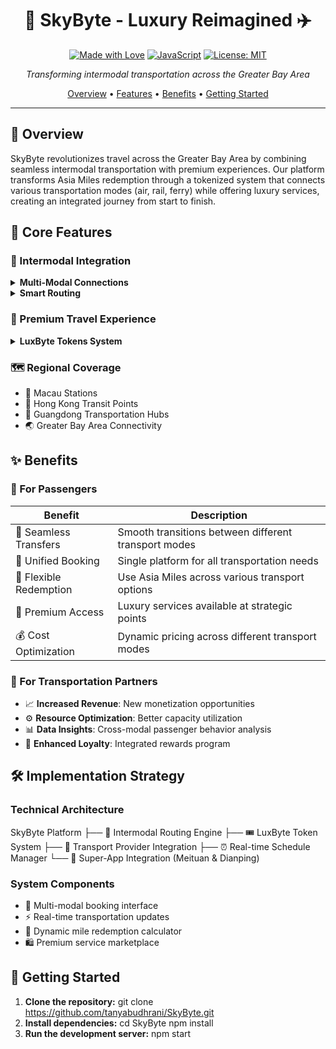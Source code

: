 <div align="center">

# 🚆 SkyByte - Luxury Reimagined ✈️

[![Made with Love](https://img.shields.io/badge/Made%20with-Love-red.svg)](https://github.com/tanyabudhrani/SkyByte)
[![JavaScript](https://img.shields.io/badge/JavaScript-95%25-yellow.svg)](https://github.com/tanyabudhrani/SkyByte)
[![License: MIT](https://img.shields.io/badge/License-MIT-blue.svg)](https://opensource.org/licenses/MIT)

*Transforming intermodal transportation across the Greater Bay Area*

[Overview](#overview) • [Features](#core-features) • [Benefits](#benefits) • [Getting Started](#getting-started)

</div>

---

## 🌟 Overview

SkyByte revolutionizes travel across the Greater Bay Area by combining seamless intermodal transportation with premium experiences. Our platform transforms Asia Miles redemption through a tokenized system that connects various transportation modes (air, rail, ferry) while offering luxury services, creating an integrated journey from start to finish.

## 🎯 Core Features

### 🔄 Intermodal Integration
<details>
<summary><b>Multi-Modal Connections</b></summary>

- 🛫 Air-to-Rail transfers
- ⛴️ Ferry connections
- 🚇 Local transit integration
- 🛂 Cross-border transportation
</details>

<details>
<summary><b>Smart Routing</b></summary>

- ⏰ Real-time schedule coordination
- ⚡ Optimized transfer times
- 🔄 Alternative route suggestions
- 💱 Dynamic pricing across modes
</details>

### 💎 Premium Travel Experience
<details>
<summary><b>LuxByte Tokens System</b></summary>

- 🎟️ Fast-pass boarding for all transport modes
- 🛋️ Premium waiting lounges at stations
- ✨ Priority check-in across stations
- 🧳 Cross-border luggage delivery
</details>

### 🗺️ Regional Coverage
- 🎰 Macau Stations
- 🌆 Hong Kong Transit Points
- 🌉 Guangdong Transportation Hubs
- 🌏 Greater Bay Area Connectivity

## ✨ Benefits

### 👥 For Passengers
| Benefit | Description |
|---------|-------------|
| 🔄 Seamless Transfers | Smooth transitions between different transport modes |
| 📱 Unified Booking | Single platform for all transportation needs |
| 💫 Flexible Redemption | Use Asia Miles across various transport options |
| 👑 Premium Access | Luxury services available at strategic points |
| 💰 Cost Optimization | Dynamic pricing across different transport modes |

### 🤝 For Transportation Partners
- 📈 **Increased Revenue**: New monetization opportunities
- ⚙️ **Resource Optimization**: Better capacity utilization
- 📊 **Data Insights**: Cross-modal passenger behavior analysis
- 🎯 **Enhanced Loyalty**: Integrated rewards program

## 🛠️ Implementation Strategy

### Technical Architecture
SkyByte Platform
├── 🔄 Intermodal Routing Engine
├── 🎟️ LuxByte Token System
├── 🤝 Transport Provider Integration
├── ⏰ Real-time Schedule Manager
└── 📱 Super-App Integration (Meituan & Dianping)

### System Components
- 🎯 Multi-modal booking interface
- ⚡ Real-time transportation updates
- 💱 Dynamic mile redemption calculator
- 🛍️ Premium service marketplace

## 🚀 Getting Started

1. **Clone the repository:**
git clone https://github.com/tanyabudhrani/SkyByte.git
2. **Install dependencies:**
   cd SkyByte
   npm install
3. **Run the development server:**
   npm start
<div align="center">
